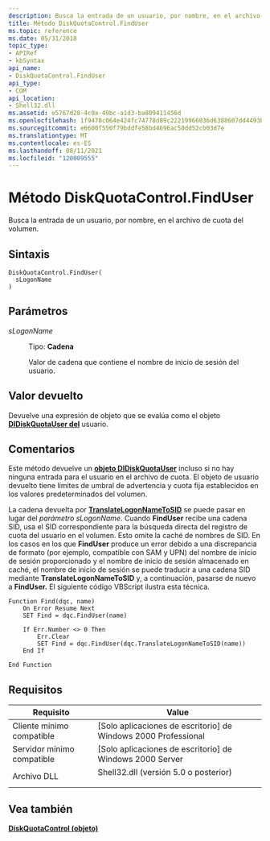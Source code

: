 ```yaml
---
description: Busca la entrada de un usuario, por nombre, en el archivo de cuota del volumen.
title: Método DiskQuotaControl.FindUser
ms.topic: reference
ms.date: 05/31/2018
topic_type:
- APIRef
- kbSyntax
api_name:
- DiskQuotaControl.FindUser
api_type:
- COM
api_location:
- Shell32.dll
ms.assetid: e5767d28-4c0a-49bc-a1d3-ba809411456d
ms.openlocfilehash: 1f9478c064e424fc74778d89c22219966036d6388607dd4493b2330127543843
ms.sourcegitcommit: e6600f550f79bddfe58bd4696ac50dd52cb03d7e
ms.translationtype: MT
ms.contentlocale: es-ES
ms.lasthandoff: 08/11/2021
ms.locfileid: "120009555"
---
```

# <a name="diskquotacontrolfinduser-method"></a>Método DiskQuotaControl.FindUser

Busca la entrada de un usuario, por nombre, en el archivo de cuota del volumen.

## <a name="syntax"></a>Sintaxis


```JScript
DiskQuotaControl.FindUser(
  sLogonName
)
```



## <a name="parameters"></a>Parámetros

<dl> <dt>

*sLogonName* 
</dt> <dd>

Tipo: **Cadena**

Valor de cadena que contiene el nombre de inicio de sesión del usuario.

</dd> </dl>

## <a name="return-value"></a>Valor devuelto

Devuelve una expresión de objeto que se evalúa como el objeto [**DIDiskQuotaUser del**](didiskquotauser-object.md) usuario.

## <a name="remarks"></a>Comentarios

Este método devuelve un [**objeto DIDiskQuotaUser**](didiskquotauser-object.md) incluso si no hay ninguna entrada para el usuario en el archivo de cuota. El objeto de usuario devuelto tiene límites de umbral de advertencia y cuota fija establecidos en los valores predeterminados del volumen.

La cadena devuelta por [**TranslateLogonNameToSID**](diskquotacontrol-translatelogonnametosid.md) se puede pasar en lugar del *parámetro sLogonName.* Cuando **FindUser** recibe una cadena SID, usa el SID correspondiente para la búsqueda directa del registro de cuota del usuario en el volumen. Esto omite la caché de nombres de SID. En los casos en los que **FindUser** produce un error debido a una discrepancia de formato (por ejemplo, compatible con SAM y UPN) del nombre de inicio de sesión proporcionado y el nombre de inicio de sesión almacenado en caché, el nombre de inicio de sesión se puede traducir a una cadena SID mediante **TranslateLogonNameToSID** y, a continuación, pasarse de nuevo a **FindUser.** El siguiente código VBScript ilustra esta técnica.


```
Function Find(dqc, name)
    On Error Resume Next
    SET Find = dqc.FindUser(name)

    If Err.Number <> 0 Then
        Err.Clear
        SET Find = dqc.FindUser(dqc.TranslateLogonNameToSID(name))
    End If    

End Function
```



## <a name="requirements"></a>Requisitos



| Requisito | Value |
|-------------------------------------|---------------------------------------------------------------------------------------------------------------|
| Cliente mínimo compatible<br/> | \[Solo aplicaciones de escritorio\] de Windows 2000 Professional<br/>                                                    |
| Servidor mínimo compatible<br/> | \[Solo aplicaciones de escritorio\] de Windows 2000 Server<br/>                                                          |
| Archivo DLL<br/>                      | <dl> <dt>Shell32.dll (versión 5.0 o posterior)</dt> </dl> |



## <a name="see-also"></a>Vea también

<dl> <dt>

[**DiskQuotaControl (objeto)**](diskquotacontrol-object.md)
</dt> </dl>

 

 





